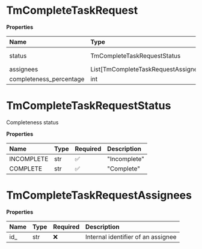 # TmCompleteTaskRequest

**Properties**

| Name                    | Type                                 | Required | Description         |
| :---------------------- | :----------------------------------- | :------- | :------------------ |
| status                  | TmCompleteTaskRequestStatus          | ❌       | Completeness status |
| assignees               | List[TmCompleteTaskRequestAssignees] | ❌       |                     |
| completeness_percentage | int                                  | ❌       |                     |

# TmCompleteTaskRequestStatus

Completeness status

**Properties**

| Name       | Type | Required | Description  |
| :--------- | :--- | :------- | :----------- |
| INCOMPLETE | str  | ✅       | "Incomplete" |
| COMPLETE   | str  | ✅       | "Complete"   |

# TmCompleteTaskRequestAssignees

**Properties**

| Name | Type | Required | Description                        |
| :--- | :--- | :------- | :--------------------------------- |
| id\_ | str  | ❌       | Internal identifier of an assignee |

<!-- This file was generated by liblab | https://liblab.com/ -->
